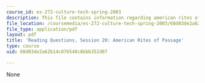 ```yaml
---
course_id: es-272-culture-tech-spring-2003
description: This file contains information regarding american rites of passage.
file_location: /coursemedia/es-272-culture-tech-spring-2003/68d03de2a62b14c076540c8bbb352d07_MITES_272S03_q20.pdf
file_type: application/pdf
layout: pdf
title: 'Reading Questions, Session 20: American Rites of Passage'
type: course
uid: 68d03de2a62b14c076540c8bbb352d07

---
```

None